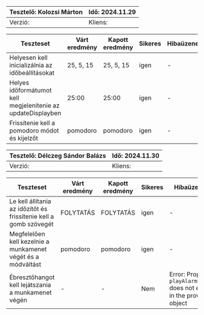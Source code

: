 | Tesztelő: Kolozsi Márton   | Idő: 2024.11.29 |
|---------------------------|-----------------|
| Verzió:     | Kliens:  |


| Teszteset | Várt eredmény | Kapott eredmény | Sikeres | Hibaüzenet | Megjegyzés |
|------------------------------------------------------------------------------------|---------------|-----------------|---------|------------|------------|
|  Helyesen kell inicializálnia az időbeállításokat      |    25, 5, 15       |      25, 5, 15       |   igen  |      -     |      -     |
|  Helyes időformátumot kell megjelenítenie az updateDisplayben     |   25:00        |    25:00         |  igen   |      -     |      -     |
|  Frissítenie kell a pomodoro módot és kijelzőt     |      pomodoro     |    pomodoro         |   igen  |      -     |      -     |

| Tesztelő: Délczeg Sándor Balázs | Idő: 2024.11.30 |
|---------------------------------|-----------------|
| Verzió:                         | Kliens:         |


| Teszteset | Várt eredmény | Kapott eredmény | Sikeres | Hibaüzenet | Megjegyzés |
|------------------------------------------------------------------------------------|---------------|-----------------|---------|------------|------------|
|  Le kell állítania az időzítőt és frissítenie kell a gomb szövegét      |    FOLYTATÁS       |      FOLYTATÁS       |   igen  |      -     |      -     |
|  Megfelelően kell kezelnie a munkamenet végét és a módváltást    |    pomodoro       |     pomodoro        |  igen   |      -     |      -     |
|  Ébresztőhangot kell lejátszania a munkamenet végén    |     -      |      -       |   Nem  |     Error: Property `playAlarmSound` does not exist in the provided object    |      -     |
